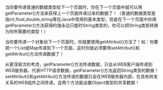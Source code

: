 当你要传递普通的数据类型给下一个页面时，你在下一个页面中就可以用getParameter()方法来获得上一个页面传递过来的数据了！（普通的数据类型是指int,float,double,string等在Java中常用的基本类型，但是在下一个页面中你用getParameter()方法获得的值永远只能时String类型的，你可以把String类型转换为你所需要的类型！）
当你要传递一个对象给下一个页面时，你就要使用getAttribut()方法了！如：你要把一个List或Map传递到下一个页面，这时你就必须要用setAttribut()和getAttribut()方法传递数据了！
从更深层次的考虑，getParameter()方法传递数据，只会从WEB客户端传递到WEB服务器，代表HTTP请求数据，getParameter()方法返回String类型的数据！setAttribut()和getAttribut()方法传递的数据只会在WEB服务器内部，在具有转发关系的WEB组件之间传递，这两个方法能设置Object类型的共享数据！